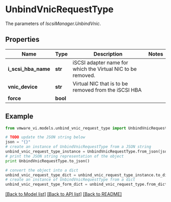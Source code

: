 # UnbindVnicRequestType

The parameters of *IscsiManager.UnbindVnic*. 

## Properties
Name | Type | Description | Notes
------------ | ------------- | ------------- | -------------
**i_scsi_hba_name** | **str** | iSCSI adapter name for which the Virtual NIC to be removed.  | 
**vnic_device** | **str** | Virtual NIC that is to be removed from the iSCSI HBA  | 
**force** | **bool** |  | 

## Example

```python
from vmware_vi.models.unbind_vnic_request_type import UnbindVnicRequestType

# TODO update the JSON string below
json = "{}"
# create an instance of UnbindVnicRequestType from a JSON string
unbind_vnic_request_type_instance = UnbindVnicRequestType.from_json(json)
# print the JSON string representation of the object
print UnbindVnicRequestType.to_json()

# convert the object into a dict
unbind_vnic_request_type_dict = unbind_vnic_request_type_instance.to_dict()
# create an instance of UnbindVnicRequestType from a dict
unbind_vnic_request_type_form_dict = unbind_vnic_request_type.from_dict(unbind_vnic_request_type_dict)
```
[[Back to Model list]](../README.md#documentation-for-models) [[Back to API list]](../README.md#documentation-for-api-endpoints) [[Back to README]](../README.md)


